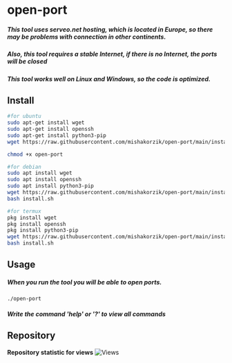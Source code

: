 # open-port
##### This tool uses serveo.net hosting, which is located in Europe, so there may be problems with connection in other continents.

##### Also, this tool requires a stable Internet, if there is no Internet, the ports will be closed

##### This tool works well on Linux and Windows, so the code is optimized.

## Install
```bash
#for ubuntu
sudo apt-get install wget
sudo apt-get install openssh
sudo apt-get install python3-pip
wget https://raw.githubusercontent.com/mishakorzik/open-port/main/install.sh

chmod +x open-port

#for debian
sudo apt install wget
sudo apt install openssh
sudo apt install python3-pip
wget https://raw.githubusercontent.com/mishakorzik/open-port/main/install.sh
bash install.sh

#for termux
pkg install wget
pkg install openssh
pkg install python3-pip
wget https://raw.githubusercontent.com/mishakorzik/open-port/main/install.sh
bash install.sh
```

## Usage

##### When you run the tool you will be able to open ports.

```
./open-port
```

##### Write the command 'help' or '?'  to view all commands

## Repository

**Repository statistic for views** ![Views](https://profile-counter.glitch.me/open-port/count.svg)

